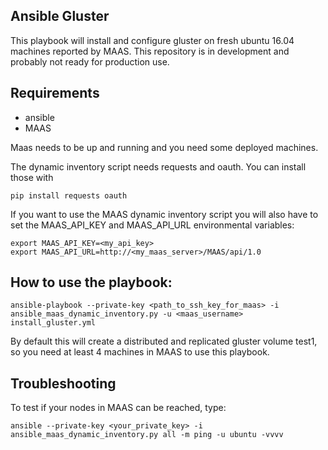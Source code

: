 Ansible Gluster
-------

This playbook will install and configure gluster on fresh ubuntu 16.04 machines reported by MAAS.
This repository is in development and probably not ready for production use.

Requirements
-------

- ansible
- MAAS

Maas needs to be up and running and you need some deployed machines.

The dynamic inventory script needs requests and oauth.
You can install those with

```
pip install requests oauth
```

If you want to use the MAAS dynamic inventory script you will also have to set the
MAAS_API_KEY and MAAS_API_URL environmental variables:

```
export MAAS_API_KEY=<my_api_key>
export MAAS_API_URL=http://<my_maas_server>/MAAS/api/1.0
```

How to use the playbook:
------

```
ansible-playbook --private-key <path_to_ssh_key_for_maas> -i ansible_maas_dynamic_inventory.py -u <maas_username> install_gluster.yml
```
By default this will create a distributed and replicated gluster volume test1, so you need at least 4 machines in MAAS to use this playbook.

Troubleshooting
------

To test if your nodes in MAAS can be reached, type:

```
ansible --private-key <your_private_key> -i ansible_maas_dynamic_inventory.py all -m ping -u ubuntu -vvvv
```
